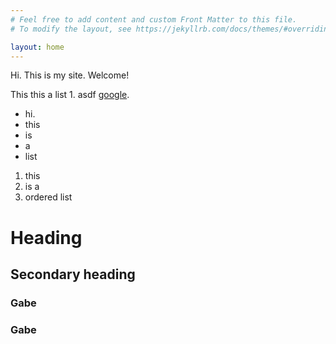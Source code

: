 ```yaml
---
# Feel free to add content and custom Front Matter to this file.
# To modify the layout, see https://jekyllrb.com/docs/themes/#overriding-theme-defaults

layout: home
---
```

Hi. This is my site. Welcome!

This this a list 1. asdf [google](http://google.com). 

* hi.
* this
* is 
* a 
* list

1. this
2. is a
3. ordered list

# Heading

## Secondary heading

### Gabe
### Gabe


